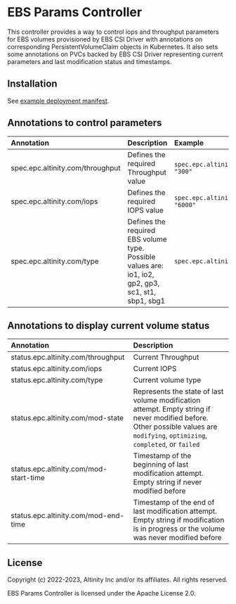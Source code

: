 # EBS Params Controller

This controller provides a way to control iops and throughput parameters for EBS volumes
provisioned by EBS CSI Driver with annotations on corresponding PersistentVolumeClaim objects in Kubernetes.
It also sets some annotations on PVCs backed by EBS CSI Driver representing current parameters and last modification status and timestamps.

## Installation 

See [example deployment manifest](https://github.com/Altinity/ebs-params-controller/blob/main/deployment.yaml).

## Annotations to control parameters

| Annotation | Description | Example |
| :--------- | :---------- | :------ |
| spec.epc.altinity.com/throughput | Defines the required Throughput value | `spec.epc.altinity.com/throughput: "300"` |
| spec.epc.altinity.com/iops | Defines the required IOPS value | `spec.epc.altinity.com/iops: "6000"` |
| spec.epc.altinity.com/type | Defines the required EBS volume type. <br> Possible values are: io1, io2, gp2, gp3, sc1, st1, sbp1, sbg1 | `spec.epc.altinity.com/type: "gp3"` |

## Annotations to display current volume status

| Annotation | Description | 
| :--------- | :---------- |
| status.epc.altinity.com/throughput | Current Throughput |
| status.epc.altinity.com/iops | Current IOPS |
| status.epc.altinity.com/type | Current volume type |
| status.epc.altinity.com/mod-state | Represents the state of last volume modification attempt. Empty string if never modified before. Other possible values are `modifying`, `optimizing`, `completed`, or `failed` |
| status.epc.altinity.com/mod-start-time | Timestamp of the beginning of last modification attempt. Empty string if never modified before |
| status.epc.altinity.com/mod-end-time | Timestamp of the end of last modification attempt. Empty string if modification is in progress or the volume was never modified before |   

## License

Copyright (c) 2022-2023, Altinity Inc and/or its affiliates. All rights reserved.

EBS Params Controller is licensed under the Apache License 2.0.
